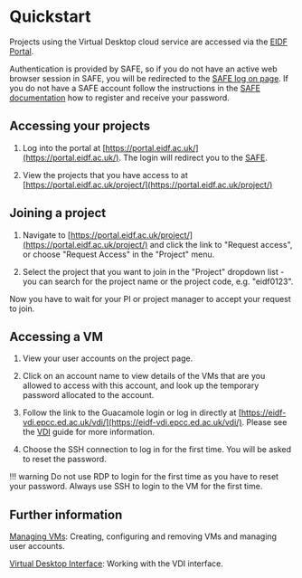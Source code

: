 # Quickstart

Projects using the Virtual Desktop cloud service are accessed via the
[EIDF Portal](https://portal.eidf.ac.uk/).

Authentication is provided by SAFE, so if you do not have an active web browser session in SAFE,
you will be redirected to the [SAFE log on page](https://safe.epcc.ed.ac.uk).
If you do not have a SAFE account follow the instructions in the
[SAFE documentation](https://epcced.github.io/safe-docs/safe-for-users/)
how to register and receive your password.

## Accessing your projects

1. Log into the portal at [https://portal.eidf.ac.uk/](https://portal.eidf.ac.uk/).
   The login will redirect you to the [SAFE](https://safe.epcc.ed.ac.uk/).

1. View the projects that you have access to
   at [https://portal.eidf.ac.uk/project/](https://portal.eidf.ac.uk/project/)

## Joining a project

1. Navigate to [https://portal.eidf.ac.uk/project/](https://portal.eidf.ac.uk/project/)
   and click the link to "Request access", or choose "Request Access" in the "Project" menu.

1. Select the project that you want to join in the "Project" dropdown list -
   you can search for the project name or the project code, e.g. "eidf0123".

Now you have to wait for your PI or project manager to accept your request to join.

## Accessing a VM

1. View your user accounts on the project page.

1. Click on an account name to view details of the VMs that are you allowed to access
   with this account, and look up the temporary password allocated to the account.

1. Follow the link to the Guacamole login or
   log in directly at [https://eidf-vdi.epcc.ed.ac.uk/vdi/](https://eidf-vdi.epcc.ed.ac.uk/vdi/).
   Please see the [VDI](/eidf-docs/access/virtualmachines-vdi/#navigating-the-eidf-vdi) guide for more information.

1. Choose the SSH connection to log in for the first time. You will be asked to reset the password.

!!! warning
    Do not use RDP to login for the first time as you have to reset your password.
    Always use SSH to login to the VM for the first time.

## Further information

[Managing VMs](./docs.md): Creating, configuring and removing VMs and managing user accounts.

[Virtual Desktop Interface](/eidf-docs/access/virtualmachines-vdi.md): Working with the VDI interface.
